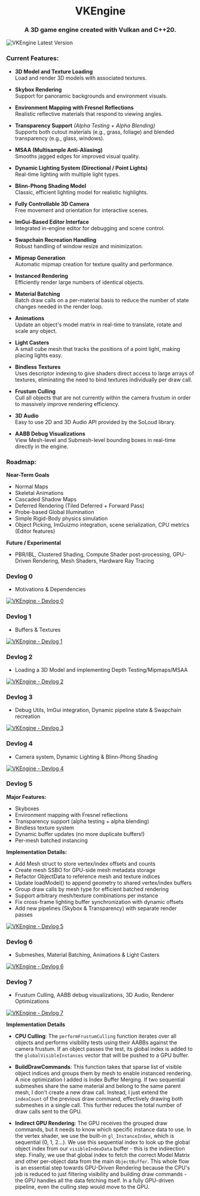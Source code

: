 <h1 align="center">VKEngine</h1>
<h3 align="center">A 3D game engine created with Vulkan and C++20.</h3>

![VKEngine Latest Version](https://i.ibb.co/VshfqQg/VKEngine-Episode6-Cover.jpg)

### Current Features:

- **3D Model and Texture Loading**  
  Load and render 3D models with associated textures.

- **Skybox Rendering**  
  Support for panoramic backgrounds and environment visuals.

- **Environment Mapping with Fresnel Reflections**  
  Realistic reflective materials that respond to viewing angles.

- **Transparency Support** *(Alpha Testing + Alpha Blending)*  
  Supports both cutout materials (e.g., grass, foliage) and blended transparency (e.g., glass, windows).

- **MSAA (Multisample Anti-Aliasing)**  
  Smooths jagged edges for improved visual quality.

- **Dynamic Lighting System (Directional / Point Lights)**  
  Real-time lighting with multiple light types.

- **Blinn-Phong Shading Model**  
  Classic, efficient lighting model for realistic highlights.

- **Fully Controllable 3D Camera**  
  Free movement and orientation for interactive scenes.

- **ImGui-Based Editor Interface**  
  Integrated in-engine editor for debugging and scene control.

- **Swapchain Recreation Handling**  
  Robust handling of window resize and minimization.

- **Mipmap Generation**  
  Automatic mipmap creation for texture quality and performance.

- **Instanced Rendering**  
  Efficiently render large numbers of identical objects.

- **Material Batching**  
  Batch draw calls on a per-material basis to reduce the number of state changes needed in the render loop.

- **Animations**  
  Update an object's model matrix in real-time to translate, rotate and scale any object. 

- **Light Casters**  
  A small cube mesh that tracks the positions of a point light, making placing lights easy.

- **Bindless Textures**  
  Uses descriptor indexing to give shaders direct access to large arrays of textures, eliminating the need to bind textures individually per draw call.

- **Frustum Culling**  
  Cull all objects that are not currently within the camera frustum in order to massively improve rendering efficiency. 

- **3D Audio**  
  Easy to use 2D and 3D Audio API provided by the SoLoud library.

- **AABB Debug Visualizations**  
  View Mesh-level and Submesh-level bounding boxes in real-time directly in the engine. 

### Roadmap:	

**Near-Term Goals**
- Normal Maps
- Skeletal Animations
- Cascaded Shadow Maps
- Deferred Rendering (Tiled Deferred + Forward Pass)
- Probe-based Global Illumination
- Simple Rigid-Body physics simulation
- Object Picking, ImGuizmo integration, scene serialization, CPU metrics (Editor features)

**Future / Experimental**
- PBR/IBL, Clustered Shading, Compute Shader post-processing, GPU-Driven Rendering, Mesh Shaders, Hardware Ray Tracing

### Devlog 0
- Motivations & Dependencies

[![VKEngine - Devlog 0](https://img.youtube.com/vi/qB6mkcmTGvY/0.jpg)](https://www.youtube.com/watch?v=qB6mkcmTGvY)

### Devlog 1
- Buffers & Textures

[![VKEngine - Devlog 1](https://img.youtube.com/vi/XylJVviVezg/0.jpg)](https://www.youtube.com/watch?v=XylJVviVezg)

### Devlog 2
- Loading a 3D Model and implementing Depth Testing/Mipmaps/MSAA

[![VKEngine - Devlog 2](https://img.youtube.com/vi/BNghrnk86vo/0.jpg)](https://www.youtube.com/watch?v=BNghrnk86vo)

### Devlog 3
- Debug Utils, ImGui integration, Dynamic pipeline state & Swapchain recreation

[![VKEngine - Devlog 3](https://img.youtube.com/vi/0DAru1Xl0Jc/0.jpg)](https://www.youtube.com/watch?v=0DAru1Xl0Jc)

### Devlog 4
- Camera system, Dynamic Lighting & Blinn-Phong Shading

[![VKEngine - Devlog 4](https://img.youtube.com/vi/oiAcDZiqOqE/0.jpg)](https://www.youtube.com/watch?v=oiAcDZiqOqE)

### Devlog 5

**Major Features:**
- Skyboxes
- Environment mapping with Fresnel reflections
- Transparency support (alpha testing + alpha blending)
- Bindless texture system
- Dynamic buffer updates (no more duplicate buffers!)
- Per-mesh batched instancing

**Implementation Details:**
- Add Mesh struct to store vertex/index offsets and counts
- Create mesh SSBO for GPU-side mesh metadata storage
- Refactor ObjectData to reference mesh and texture indices
- Update loadModel() to append geometry to shared vertex/index buffers
- Group draw calls by mesh type for efficient batched rendering
- Support arbitrary mesh/texture combinations per instance
- Fix cross-frame lighting buffer synchronization with dynamic offsets
- Add new pipelines (Skybox & Transparency) with separate render passes

[![VKEngine - Devlog 5](https://img.youtube.com/vi/82CNc7eAjmw/0.jpg)](https://www.youtube.com/watch?v=82CNc7eAjmw)

### Devlog 6
- Submeshes, Material Batching, Animations & Light Casters

[![VKEngine - Devlog 6](https://img.youtube.com/vi/sx5lNJ4Cczo/0.jpg)](https://www.youtube.com/watch?v=sx5lNJ4Cczo)

### Devlog 7
- Frustum Culling, AABB debug visualizations, 3D Audio, Renderer Optimizations

[![VKEngine - Devlog 7](https://img.youtube.com/vi/8aeu3GFEH0M/0.jpg)](https://www.youtube.com/watch?v=8aeu3GFEH0M)

**Implementation Details**

- **CPU Culling**: The `performFrustumCulling` function iterates over all objects and performs visibility tests using their AABBs against the camera frustum. If an object passes the test, its global index is added to the `globalVisibleInstances` vector that will be pushed to a GPU buffer.

- **BuildDrawCommands**: This function takes that sparse list of visible object indices and groups them by mesh to enable instanced rendering. A nice optimization I added is Index Buffer Merging. If two sequential submeshes share the same material and belong to the same parent mesh, I don't create a new draw call. Instead, I just extend the `indexCount` of the previous draw command, effectively drawing both submeshes in a single call. This further reduces the total number of draw calls sent to the GPU.

- **Indirect GPU Rendering**: The GPU receives the grouped draw commands, but it needs to know which specific instance data to use. In the vertex shader, we use the built-in `gl_InstanceIndex`, which is sequential (0, 1, 2...). We use this sequential index to look up the global object index from our `visibleIndexData` buffer - this is the indirection step. Finally, we use that global index to fetch the correct Model Matrix and other per-object data from the main `ObjectBuffer`. This whole flow is an essential step towards GPU-Driven Rendering because the CPU's job is reduced to just filtering visibility and building draw commands - the GPU handles all the data fetching itself. In a fully GPU-driven pipeline, even the culling step would move to the GPU.

